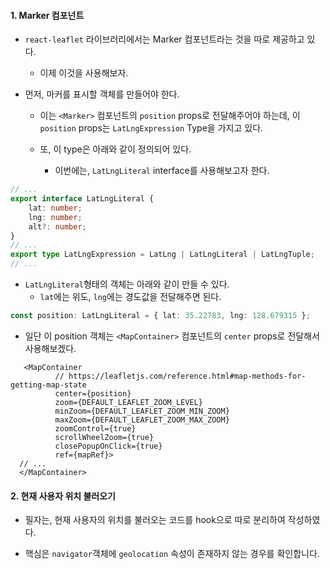 
#### 1. Marker 컴포넌트

- `react-leaflet` 라이브러리에서는 Marker 컴포넌트라는 것을 따로 제공하고 있다. 
	- 이제 이것을 사용해보자.

- 먼저, 마커를 표시할 객체를 만들어야 한다.
	- 이는 `<Marker>` 컴포넌트의 `position` props로 전달해주어야 하는데, 이 `position` props는 `LatLngExpression` Type을 가지고 있다.
	
	- 또, 이 type은 아래와 같이 정의되어 있다.
		- 이번에는, `LatLngLiteral` interface를 사용해보고자 한다.
```ts
// ...
export interface LatLngLiteral {
    lat: number;
    lng: number;
    alt?: number;
}
// ...
export type LatLngExpression = LatLng | LatLngLiteral | LatLngTuple;
// ...
```

- `LatLngLiteral`형태의 객체는 아래와 같이 만들 수 있다.
	- `lat`에는 위도, `lng`에는 경도값을 전달해주면 된다.
```ts
const position: LatLngLiteral = { lat: 35.22783, lng: 128.679315 };
```

- 일단 이 position 객체는 `<MapContainer>` 컴포넌트의 `center` props로 전달해서 사용해보겠다.
```tsx
   <MapContainer
          // https://leafletjs.com/reference.html#map-methods-for-getting-map-state
          center={position}
          zoom={DEFAULT_LEAFLET_ZOOM_LEVEL}
          minZoom={DEFAULT_LEAFLET_ZOOM_MIN_ZOOM}
          maxZoom={DEFAULT_LEAFLET_ZOOM_MAX_ZOOM}
          zoomControl={true}
          scrollWheelZoom={true}
          closePopupOnClick={true}
          ref={mapRef}>
  // ...
  </MapContainer>
```


#### 2. 현재 사용자 위치 불러오기

- 필자는, 현재 사용자의 위치를 불러오는 코드를 hook으로 따로 분리하여 작성하였다.

- 핵심은 `navigator`객체에 `geolocation` 속성이 존재하지 않는 경우를 확인합니다.
